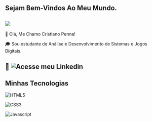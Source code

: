 ## Sejam Bem-Vindos Ao Meu Mundo.

![](https://media.giphy.com/media/JIX9t2j0ZTN9S/giphy.gif)
------

🎫 Olá, Me Chamo Cristiano Penna!

🎓 Sou estudante de Análise e Desenvolvimento de Sistemas e Jogos Digitais.

📃 ![Acesse meu Linkedin](https://www.linkedin.com/in/cris-rosapenna/)
------

## Minhas Tecnologias
![HTML5](<img src="https://cdn.jsdelivr.net/gh/devicons/devicon@latest/icons/html5/html5-original-wordmark.svg" width="100px" >)

![CSS3](<img src="https://cdn.jsdelivr.net/gh/devicons/devicon@latest/icons/css3/css3-original-wordmark.svg" width="100px">)

![Javascript](<img src="https://cdn.jsdelivr.net/gh/devicons/devicon@latest/icons/javascript/javascript-original.svg" width="100px">)